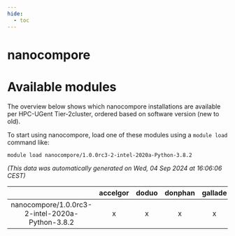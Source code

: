 ```yaml
---
hide:
  - toc
---
```


nanocompore
===========

# Available modules


The overview below shows which nanocompore installations are available per HPC-UGent Tier-2cluster, ordered based on software version (new to old).

To start using nanocompore, load one of these modules using a `module load` command like:

```shell
module load nanocompore/1.0.0rc3-2-intel-2020a-Python-3.8.2
```

*(This data was automatically generated on Wed, 04 Sep 2024 at 16:06:06 CEST)*  

| |accelgor|doduo|donphan|gallade|joltik|shinx|skitty|
| :---: | :---: | :---: | :---: | :---: | :---: | :---: | :---: |
|nanocompore/1.0.0rc3-2-intel-2020a-Python-3.8.2|x|x|x|x|x|-|x|

